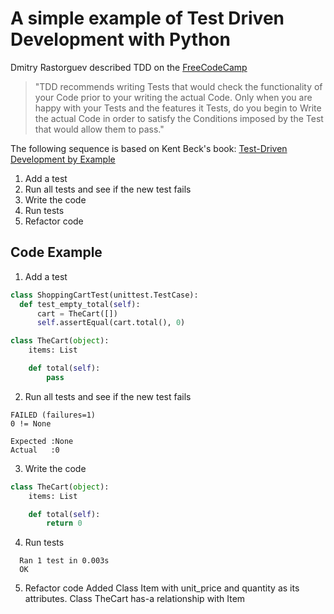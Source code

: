 # A simple example of Test Driven Development with Python

Dmitry Rastorguev described TDD on the [FreeCodeCamp](https://www.freecodecamp.org/news/learning-to-test-with-python-997ace2d8abe/)
>"TDD recommends writing Tests that would check the functionality of your Code prior to your writing the actual Code. Only when you are happy with your Tests and the features it Tests, do you begin to Write the actual Code in order to satisfy the Conditions imposed by the Test that would allow them to pass."

The following sequence is based on Kent Beck's book: [Test-Driven Development by Example](https://dl.acm.org/doi/book/10.5555/579193)
  1. Add a test
  2. Run all tests and see if the new test fails
  3. Write the code
  4. Run tests
  5. Refactor code

## Code Example

  1. Add a test
  ```python
class ShoppingCartTest(unittest.TestCase):
    def test_empty_total(self):
        cart = TheCart([])
        self.assertEqual(cart.total(), 0)
```

```python
class TheCart(object):
    items: List

    def total(self):
        pass
```
2. Run all tests and see if the new test fails
```
FAILED (failures=1)
0 != None

Expected :None
Actual   :0
```
  3. Write the code
```python
class TheCart(object):
    items: List

    def total(self):
        return 0
```
  4. Run tests
```
  Ran 1 test in 0.003s
  OK
```
  5. Refactor code
 Added Class Item with unit_price and quantity as its attributes.
Class TheCart has-a relationship with Item


